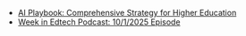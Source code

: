 - [AI Playbook: Comprehensive Strategy for Higher Education](https://edtechmagazine.com/higher/article/2025/10/ai-playbook-comprehensive-strategy-higher-education-perfcon)
- [Week in Edtech Podcast: 10/1/2025 Episode](https://podcasts.apple.com/us/podcast/week-in-edtech-10-1-25-openais-sora-2-transforms-learning/id1592196859?i=1000731163899)

